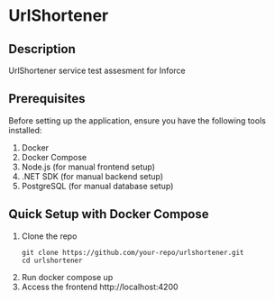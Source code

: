 # UrlShortener

## Description
UrlShortener service test assesment for Inforce

## Prerequisites
Before setting up the application, ensure you have the following tools installed:

1. Docker
2. Docker Compose
3. Node.js (for manual frontend setup)
4. .NET SDK (for manual backend setup)
5. PostgreSQL (for manual database setup)

## Quick Setup with Docker Compose
1. Clone the repo
   ```
   git clone https://github.com/your-repo/urlshortener.git
   cd urlshortener
   ```
2. Run docker compose up
3. Access the frontend http://localhost:4200

